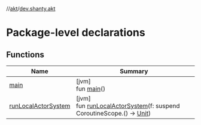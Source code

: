 //[akt](../../index.md)/[dev.shanty.akt](index.md)

# Package-level declarations

## Functions

| Name | Summary |
|---|---|
| [main](main.md) | [jvm]<br>fun [main](main.md)() |
| [runLocalActorSystem](run-local-actor-system.md) | [jvm]<br>fun [runLocalActorSystem](run-local-actor-system.md)(f: suspend CoroutineScope.() -&gt; [Unit](https://kotlinlang.org/api/latest/jvm/stdlib/kotlin/-unit/index.html)) |
